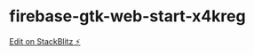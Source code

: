 # firebase-gtk-web-start-x4kreg

[Edit on StackBlitz ⚡️](https://stackblitz.com/edit/firebase-gtk-web-start-x4kreg)